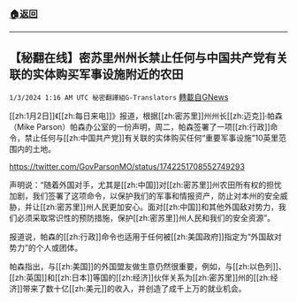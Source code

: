 ###  [:house:返回](README.md)
---


## 【秘翻在线】密苏里州州长禁止任何与中国共产党有关联的实体购买军事设施附近的农田
`1/3/2024 1:16 AM UTC 秘密翻譯組G-Translators` [轉載自GNews](https://gnews.org/articles/2177503)

[[zh:1月2日]]《[[zh:每日来电]]》报道，根据[[zh:密苏里]]州州长[[zh:迈克]]·帕森（Mike Parson）帕森办公室的一份声明，周二，帕森签署了一项[[zh:行政]]命令，禁止任何与[[zh:中国共产党]]有关联的实体购买任何“重要军事设施”10英里范围内的土地。

https://twitter.com/GovParsonMO/status/1742251708552749293

声明说：“随着外国对手，尤其是[[zh:中国]]对[[zh:密苏里]]州农田所有权的担忧加剧，我们签署了这项命令，以保护我们的军事和情报资产，防止对本州的安全威胁，并让[[zh:密苏里]]州人民更加安心。面对[[zh:中国]]和其他外国敌对势力，我们必须采取常识性的预防措施，保护[[zh:密苏里]]州人民和我们的安全资源”。

报道说，帕森的[[zh:行政]]命令也适用于任何被[[zh:美国政府]]指定为“外国敌对势力”的个人或团体。

帕森指出，与[[zh:美国]]的外国盟友做生意仍然很重要，例如，与[[zh:以色列]]、[[zh:英国]]和[[zh:日本]]等国的[[zh:经济]]伙伴关系为[[zh:密苏里]]州的[[zh:经济]]带来了数十亿[[zh:美元]]的收入，并创造了成千上万的就业机会。
